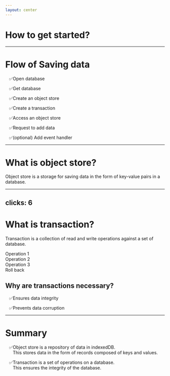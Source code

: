 ```yaml
---
layout: center
---
```


# How to get started?

---

# Flow of Saving data

1. Open database

2. Get database

3. Create an <span class="leading-none" v-mark="{ at: 1, color: 'red' }">object store</span>

4. Create a <span class="leading-none" v-mark="{ at: 2, color: 'red' }">transaction</span>

5. Access an object store

6. Request to add data

7. (optional) Add event handler

---

# What is object store?

Object store is a storage for saving data in the form of key-value pairs in a database.

<div class="h-10"></div>

<div 
  v-click 
  v-motion
  :initial="{ x: -500, opacity: 0 }"
  :enter="{
    x: 0,
    opacity: 1,
    transition: {
      duration: 1000,
      type: 'keyframes',
      ease: 'ease-in-out'
    }
  }"
>
  <chart-container 
    title="Database A" 
    title-size="large"
    container-class="py-10 pl-20 pr-10 border-red text-lg"
  >
    <div class="grid grid-cols-2 gap-15">
      <chart-container
        title="Object Store A"
        title-position="center"
        container-class="p-7 border-blue"
      >
        <chart-store :keys="keys1"></chart-store>
      </chart-container>
      <chart-container
        title="Object Store B" 
        title-position="center" 
        container-class="p-7 border-blue"
      >
        <chart-store :keys="keys2"></chart-store>
      </chart-container>
    </div>
  </chart-container>
</div>

<script setup>
  const keys1 = ['1', '2', '3'];
  const keys2 = ['A', 'B', 'C'];
</script>

---
clicks: 6
---

# What is transaction?

Transaction is a collection of read and write operations against a set of database.

<div class="my-10">
  <v-click>
    <div class="grid grid-cols-2 gap-10">
      <chart-container
        class="relative"
        title="Transaction" 
        title-size="large" 
        :container-class="['p-7', 'w-fit', {'border-red-700': $clicks >= 5 }]"
      >
        <div class="flex gap-3">
          <div 
            :class="['pretty-btn', 'slide-in-from-left', { 'blink': $clicks === 3 }, { 'bg-neutral-700 text-gray': $clicks >= 5 }]"
            style="transition-delay: 1s;"
            @animationend="() => endOperation(1)"
            @transitionend="() => invalidPreOperation()"
          >Operation 1</div>
          <div
            :class="['pretty-btn', 'slide-in-from-left', { 'blink': $clicks === 4 }]"
            style="--btn-bg-color: #96ae3e; transition-delay: 1.5s;"
            @animationend="() => endOperation(2)"
          >Operation 2</div>
          <div
            :class="['pretty-btn', 'slide-in-from-left']"
            style="--btn-bg-color: #b751af; transition-delay: 2s;"
          >Operation 3</div>
        </div>
        <material-symbols-light-brightness-alert-outline
          v-if="$clicks >= 5"
          class="w-[2rem] h-[2rem] absolute top-[-20px] right-[-1rem] text-red-700 font-bold bg-[var(--dark-bg)]"
        />
      </chart-container>
      <div class="relative w-fit">
        <clarity-storage-line
          :class="['w-[80px]', 'h-[80px]', 'transition-colors', 'duration-700', {'text-blue': isFirstOperationEnd && $clicks < 5}, {'text-red-700': isErrorOperationEnd && !isRollback}, {'text-current': isRollback}]" 
        />
        <material-symbols-light-brightness-alert-outline
          v-if="isErrorOperationEnd && $clicks < 6"
          class="w-[2rem] h-[2rem] absolute top-[-25px] right-[-16px] text-red-700"
        />
        <div class="absolute top-[-25px] right-[-5rem] flex items-center">
           <material-symbols-light-autorenew
            v-if="$clicks >= 6"
            class="rotate w-[2rem] h-[2rem]"
            style="animation-duration: 1.2s;"
            @animationend="() => rollback()"
           />
           <span v-if="$clicks >= 6">Roll back</span>
        </div>
      </div>
    </div>
  </v-click>
</div>

<v-click>

## Why are transactions necessary?

- Ensures data integrity

- Prevents data corruption

</v-click>

<style>
  li::marker {
    content: '✅';
  }
</style>

<script setup>
import { ref } from 'vue';
const isFirstOperationEnd = ref(false);
const isErrorOperationEnd = ref(false);
const isPreOperationInvalid = ref(false);
const isRollback = ref(false);

function endOperation(operationNumber) {
  switch (operationNumber) {
    case 1:
      isFirstOperationEnd.value = true;
      break;
    case 2:
      isErrorOperationEnd.value = true;
      break;
  }
}

function invalidPreOperation() {
  isPreOperationInvalid.value = true;
}

function rollback() {
  isRollback.value = true;
}
</script>

---

# Summary

- Object store is a repository of data in indexedDB.<br />This stores data in the form of records composed of keys and values.

- Transaction is a set of operations on a database.<br />This ensures the integrity of the database.
